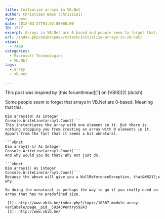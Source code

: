 ```yaml
---
title: Initialize arrays in VB.Net
author: Christiaan Baes (chrissie1)
type: post
date: 2012-03-27T04:57:00+00:00
ID: 1577
excerpt: Arrays in VB.Net are 0 based and people seem to forget that.
url: /index.php/desktopdev/mstech/initialize-arrays-in-vb-net/
views:
  - 7400
categories:
  - Microsoft Technologies
  - VB.NET
tags:
  - array
  - vb.net

---
```

This post was inspired by [this forumthread][1] on [VBIB][2] (dutch).

Some people seem to forget that arrays in VB.Net are 0-based. Meaning that this.

```vbnet
Dim array1(0) As Integer
Console.WriteLine(array1.Count)```
This instantiates the array with one element in it. But there is nothing stopping you from creating an array with 0 elements in it. Appart from the fact that it seems a bit unnatural.

```vbnet
Dim array1(-1) As Integer
Console.WriteLine(array1.Count)```
And why would you do that? Why not just do.

```vbnet
Dim array1() As Integer
Console.WriteLine(array1.Count)```
Because the above will give you a NullReferenceException, that&#8217;s why.

So doing the unnatural is perhaps the way to go if you really need an array that has no predefined size.

 [1]: http://www.vbib.be/index.php?/topic/10807-module-array-variabele/page__pid__59243#entry59243
 [2]: http://www.vbib.be/